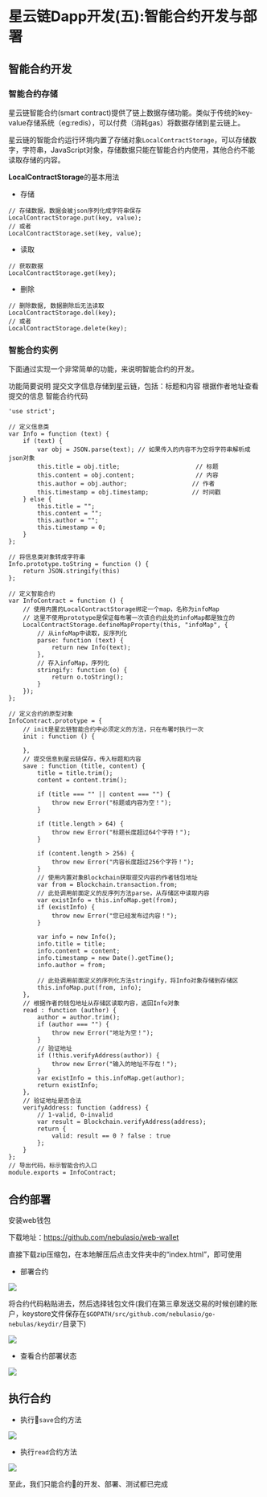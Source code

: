 # 星云链Dapp开发(五):智能合约开发与部署

## 智能合约开发

### 智能合约存储

星云链智能合约(smart contract)提供了链上数据存储功能。类似于传统的key-value存储系统（eg:redis），可以付费（消耗gas）将数据存储到星云链上。

星云链的智能合约运行环境内置了存储对象`LocalContractStorage`，可以存储数字，字符串，JavaScript对象，存储数据只能在智能合约内使用，其他合约不能读取存储的内容。

**LocalContractStorage**的基本用法

- 存储

```
// 存储数据，数据会被json序列化成字符串保存
LocalContractStorage.put(key, value);
// 或者
LocalContractStorage.set(key, value);
```

- 读取

```
// 获取数据
LocalContractStorage.get(key);
```

- 删除

```
// 删除数据, 数据删除后无法读取
LocalContractStorage.del(key);
// 或者
LocalContractStorage.delete(key);
```

### 智能合约实例

下面通过实现一个非常简单的功能，来说明智能合约的开发。

功能简要说明
提交文字信息存储到星云链，包括：标题和内容
根据作者地址查看提交的信息
智能合约代码

```
'use strict';

// 定义信息类
var Info = function (text) {
    if (text) {
        var obj = JSON.parse(text); // 如果传入的内容不为空将字符串解析成json对象
        this.title = obj.title;                     // 标题
        this.content = obj.content;                 // 内容
        this.author = obj.author;                  // 作者
        this.timestamp = obj.timestamp;            // 时间戳
    } else {
        this.title = "";
        this.content = "";
        this.author = "";
        this.timestamp = 0;
    }
};

// 将信息类对象转成字符串
Info.prototype.toString = function () {
    return JSON.stringify(this)
};

// 定义智能合约
var InfoContract = function () {
    // 使用内置的LocalContractStorage绑定一个map，名称为infoMap
    // 这里不使用prototype是保证每布署一次该合约此处的infoMap都是独立的
    LocalContractStorage.defineMapProperty(this, "infoMap", {
        // 从infoMap中读取，反序列化
        parse: function (text) {
            return new Info(text);
        },
        // 存入infoMap，序列化
        stringify: function (o) {
            return o.toString();
        }
    });
};

// 定义合约的原型对象
InfoContract.prototype = {
    // init是星云链智能合约中必须定义的方法，只在布署时执行一次
    init : function () {

    },
    // 提交信息到星云链保存，传入标题和内容
    save : function (title, content) {
        title = title.trim();
        content = content.trim();

        if (title === "" || content === "") {
            throw new Error("标题或内容为空！");
        }

        if (title.length > 64) {
            throw new Error("标题长度超过64个字符！");
        }

        if (content.length > 256) {
            throw new Error("内容长度超过256个字符！");
        }
        // 使用内置对象Blockchain获取提交内容的作者钱包地址
        var from = Blockchain.transaction.from;
        // 此处调用前面定义的反序列方法parse，从存储区中读取内容
        var existInfo = this.infoMap.get(from);
        if (existInfo) {
            throw new Error("您已经发布过内容！");
        }

        var info = new Info();
        info.title = title;
        info.content = content;
        info.timestamp = new Date().getTime();
        info.author = from;

        // 此处调用前面定义的序列化方法stringify，将Info对象存储到存储区
        this.infoMap.put(from, info);
    },
    // 根据作者的钱包地址从存储区读取内容，返回Info对象
    read : function (author) {
        author = author.trim();
        if (author === "") {
            throw new Error("地址为空！");
        }
        // 验证地址
        if (!this.verifyAddress(author)) {
            throw new Error("输入的地址不存在！");
        }
        var existInfo = this.infoMap.get(author);
        return existInfo;
    },
    // 验证地址是否合法
    verifyAddress: function (address) {
        // 1-valid, 0-invalid
        var result = Blockchain.verifyAddress(address);
        return {
            valid: result == 0 ? false : true
        };
    }
};
// 导出代码，标示智能合约入口
module.exports = InfoContract;
```

## 合约部署

安装web钱包

下载地址：https://github.com/nebulasio/web-wallet

直接下载zip压缩包，在本地解压后点击文件夹中的“index.html”，即可使用

- 部署合约

![](./img/1.png)

将合约代码粘贴进去，然后选择钱包文件(我们在第三章发送交易的时候创建的账户，keystore文件保存在`$GOPATH/src/github.com/nebulasio/go-nebulas/keydir/`目录下)

![](./img/2.png)

- 查看合约部署状态

![](./img/3.png)


## 执行合约

- 执行`save`合约方法

![](./img/4.png)

- 执行`read`合约方法

![](./img/5.png)

至此，我们只能合约的开发、部署、测试都已完成
